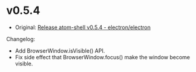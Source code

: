 # v0.5.4

* Original: [Release atom-shell v0.5.4 - electron/electron](https://github.com/electron/electron/releases/tag/v0.5.4)

Changelog:

* Add BrowserWindow.isVisible() API.
* Fix side effect that BrowserWindow.focus() make the window become visible.
